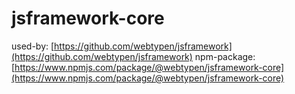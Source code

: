 # jsframework-core

used-by: [https://github.com/webtypen/jsframework](https://github.com/webtypen/jsframework)
npm-package: [https://www.npmjs.com/package/@webtypen/jsframework-core](https://www.npmjs.com/package/@webtypen/jsframework-core)
